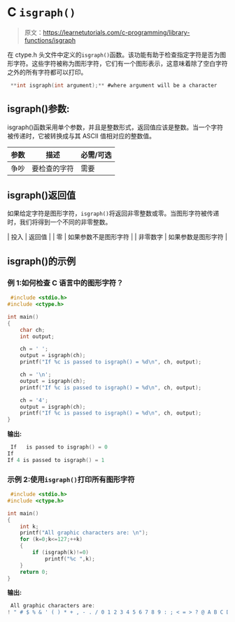 # C `isgraph()`

> 原文：<https://learnetutorials.com/c-programming/library-functions/isgraph>

在 ctype.h 头文件中定义的`isgraph()`函数。该功能有助于检查指定字符是否为图形字符。这些字符被称为图形字符，它们有一个图形表示，这意味着除了空白字符之外的所有字符都可以打印。

```c
 **int isgraph(int argument);** #where argument will be a character 

```

## isgraph()参数:

isgraph()函数采用单个参数，并且是整数形式，返回值应该是整数。当一个字符被传递时，它被转换成与其 ASCII 值相对应的整数值。

| 参数 | 描述 | 必需/可选 |
| --- | --- | --- |
| 争吵 | 要检查的字符 | 需要 |

## isgraph()返回值

如果给定字符是图形字符，`isgraph()`将返回非零整数或零。当图形字符被传递时，我们将得到一个不同的非零整数。

| 投入 | 返回值 |
| 零 | 如果参数不是图形字符 |
| 非零数字 | 如果参数是图形字符 |

## isgraph()的示例

### 例 1:如何检查 C 语言中的图形字符？

```c
 #include <stdio.h>
#include <ctype.h>

int main()
{
    char ch;
    int output;

    ch = ' ';
    output = isgraph(ch);
    printf("If %c is passed to isgraph() = %d\n", ch, output);

    ch = '\n';
    output = isgraph(ch);
    printf("If %c is passed to isgraph() = %d\n", ch, output);

    ch = '4';
    output = isgraph(ch);
    printf("If %c is passed to isgraph() = %d\n", ch, output); 
} 

```

**输出:**

```c
 If   is passed to isgraph() = 0
If 
If 4 is passed to isgraph() = 1 
```

### 示例 2:使用`isgraph()`打印所有图形字符

```c
 #include <stdio.h>
#include <ctype.h>

int main()
{
    int k;
    printf("All graphic characters are: \n");
    for (k=0;k<=127;++k)
    {
        if (isgraph(k)!=0)
            printf("%c ",k);
    }
    return 0;
} 

```

**输出:**

```c
 All graphic characters are: 
! " # $ % & ' ( ) * + , - . / 0 1 2 3 4 5 6 7 8 9 : ; < = > ? @ A B C D E F G H I J K L M N O P Q R S T U V W X Y Z [ \ ] ^ _ ` a b c d e f g h i j k l m n o p q r s t u v w x y z { | } ~ 
```